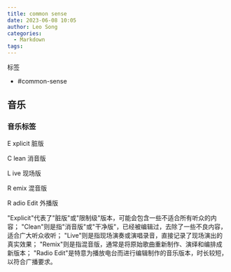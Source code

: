 ```yaml
---
title: common sense
date: 2023-06-08 10:05
author: Leo Song
categories:
  - Markdown
tags:
---
```


标签

- #common-sense

## 音乐

### 音乐标签

E xplicit 脏版

C lean 消音版

L ive 现场版

R emix 混音版

R adio Edit 外播版

"Explicit"代表了"脏版"或"限制级"版本，可能会包含一些不适合所有听众的内容；
"Clean"则是指"消音版"或"干净版"，已经被编辑过，去除了一些不良内容，适合广大听众收听；
"Live"则是指现场演奏或演唱录音，直接记录了现场演出的真实效果；
"Remix"则是指混音版，通常是将原始歌曲重新制作、演绎和编排成新版本；
"Radio Edit"是特意为播放电台而进行编辑制作的音乐版本，时长较短，以符合广播要求。
